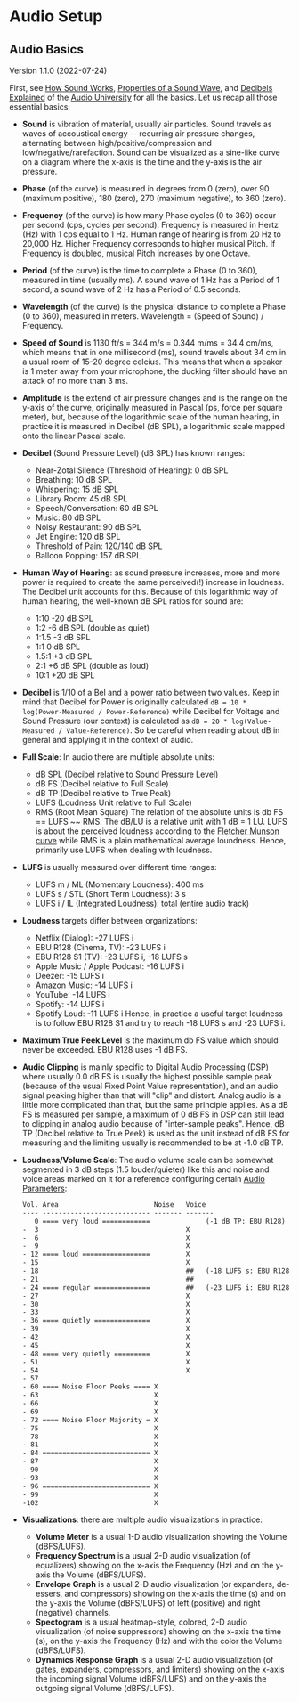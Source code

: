
Audio Setup
===========

Audio Basics
------------

Version 1.1.0 (2022-07-24)

First, see [How Sound Works](https://www.youtube.com/watch?v=mjv7O0KS1ug),
[Properties of a Sound Wave](https://www.youtube.com/watch?v=KUMI9sqD6vc),
and [Decibels Explained](https://www.youtube.com/watch?v=F4r3WI-JXlc)
of the [Audio University](https://www.youtube.com/hashtag/audiouniversity)
for all the basics. Let us recap all those essential basics:

- **Sound** is vibration of material, usually air particles.
  Sound travels as waves of accoustical energy --
  recurring air pressure changes, alternating between
  high/positive/compression and low/negative/rarefaction.
  Sound can be visualized as a sine-like curve on a diagram where the
  x-axis is the time and the y-axis is the air pressure.

- **Phase** (of the curve) is measured in degrees from 0 (zero), over 90
  (maximum positive), 180 (zero), 270 (maximum negative), to 360 (zero).

- **Frequency** (of the curve) is how many Phase cycles (0 to 360) occur
  per second (cps, cycles per second). Frequency is measured in Hertz (Hz)
  with 1 cps equal to 1 Hz. Human range of hearing is from 20 Hz to 20,000
  Hz. Higher Frequency corresponds to higher musical Pitch. If Frequency
  is doubled, musical Pitch increases by one Octave.

- **Period** (of the curve) is the time to complete a Phase (0 to 360),
  measured in time (usually ms). A sound wave of 1 Hz has a Period of 1
  second, a sound wave of 2 Hz has a Period of 0.5 seconds.

- **Wavelength** (of the curve) is the physical distance to complete a
  Phase (0 to 360), measured in meters. Wavelength = (Speed of Sound) /
  Frequency.

- **Speed of Sound** is 1130 ft/s = 344 m/s = 0.344 m/ms = 34.4 cm/ms,
  which means that in one millisecond (ms), sound travels about 34 cm in
  a usual room of 15-20 degree celcius. This means that when a speaker is
  1 meter away from your microphone, the ducking filter should have an
  attack of no more than 3 ms.

- **Amplitude** is the extend of air pressure changes and is the range
  on the y-axis of the curve, originally measured in Pascal (ps, force
  per square meter), but, because of the logarithmic scale of the
  human hearing, in practice it is measured in Decibel (dB SPL), a
  logarithmic scale mapped onto the linear Pascal scale.

- **Decibel** (Sound Pressure Level) (dB SPL) has known ranges:
    - Near-Zotal Silence (Threshold of Hearing): 0 dB SPL
    - Breathing: 10 dB SPL
    - Whispering: 15 dB SPL
    - Library Room: 45 dB SPL
    - Speech/Conversation: 60 dB SPL
    - Music: 80 dB SPL
    - Noisy Restaurant: 90 dB SPL
    - Jet Engine: 120 dB SPL
    - Threshold of Pain: 120/140 dB SPL
    - Balloon Popping: 157 dB SPL

- **Human Way of Hearing**: as sound pressure increases, more and more
  power is required to create the same perceived(!) increase in
  loudness. The Decibel unit accounts for this. Because of this
  logarithmic way of human hearing, the well-known dB SPL ratios for
  sound are:
    - 1:10 -20 dB SPL
    - 1:2   -6 dB SPL (double as quiet)
    - 1:1.5 -3 dB SPL
    - 1:1    0 dB SPL
    - 1.5:1 +3 dB SPL
    - 2:1   +6 dB SPL (double as loud)
    - 10:1 +20 dB SPL

- **Decibel** is 1/10 of a Bel and a power ratio between two values.
  Keep in mind that Decibel for Power is originally calculated `dB
  = 10 * log(Power-Measured / Power-Reference)` while Decibel for
  Voltage and Sound Pressure (our context) is calculated as `dB = 20 *
  log(Value-Measured / Value-Reference)`. So be careful when reading
  about dB in general and applying it in the context of audio.

- **Full Scale**: In audio there are multiple absolute units:
    - dB SPL (Decibel relative to Sound Pressure Level)
    - dB FS  (Decibel relative to Full Scale)
    - dB TP  (Decibel relative to True Peak)
    - LUFS   (Loudness Unit relative to Full Scale)
    - RMS    (Root Mean Square)
  The relation of the absolute units is db FS == LUFS ~~ RMS.
  The dB/LU is a relative unit with 1 dB = 1 LU.
  LUFS is about the perceived loudness according to the [Fletcher
  Munson curve](https://en.wikipedia.org/wiki/Equal-loudness_contour)
  while RMS is a plain mathematical average loundness. Hence,
  primarily use LUFS when dealing with loudness.

- **LUFS** is usually measured over different time ranges:
    - LUFS m / ML  (Momentary Loudness): 400 ms
    - LUFS s / STL (Short Term Loudness): 3 s
    - LUFS i / IL  (Integrated Loudness): total (entire audio track)

- **Loudness** targets differ between organizations:
    - Netflix (Dialog): -27 LUFS i
    - EBU R128 (Cinema, TV): -23 LUFS i
    - EBU R128 S1 (TV): -23 LUFS i, -18 LUFS s
    - Apple Music / Apple Podcast: -16 LUFS i
    - Deezer: -15 LUFS i
    - Amazon Music: -14 LUFS i
    - YouTube: -14 LUFS i
    - Spotify: -14 LUFS i
    - Spotify Loud: -11 LUFS i
  Hence, in practice a useful target loudness is to follow EBU R128 S1 and try to reach
  -18 LUFS s and -23 LUFS i.

- **Maximum True Peek Level** is the maximum db FS value which should never be exceeded.
  EBU R128 uses -1 dB FS.

- **Audio Clipping** is mainly specific to Digital Audio Processing (DSP) where usually
  0.0 dB FS is usually the highest possible sample peak (because of
  the usual Fixed Point Value representation), and an audio signal peaking
  higher than that will "clip" and distort. Analog audio is a little
  more complicated than that, but the same principle applies. As a dB FS
  is measured per sample, a maximum of 0 dB FS in DSP can still lead to
  clipping in analog audio because of "inter-sample peaks". Hence, dB TP
  (Decibel relative to True Peek) is used as the unit instead of dB FS
  for measuring and the limiting usually is recommended to be at -1.0 dB
  TP.

- **Loudness/Volume Scale**: The audio volume scale can be somewhat
  segmented in 3 dB steps (1.5 louder/quieter) like this and noise and
  voice areas marked on it for a reference configuring certain [Audio
  Parameters](audio-params.md):

    ```txt
    Vol. Area                        Noise   Voice
    ---- --------------------------- ------- -------
       0 ==== very loud ============              (-1 dB TP: EBU R128)
    -  3                                     X
    -  6                                     X
    -  9                                     X
    - 12 ==== loud =================         X
    - 15                                     X
    - 18                                     ##   (-18 LUFS s: EBU R128 S1)
    - 21                                     ##
    - 24 ==== regular ==============         ##   (-23 LUFS i: EBU R128 S1)
    - 27                                     X
    - 30                                     X
    - 33                                     X
    - 36 ==== quietly ==============         X
    - 39                                     X
    - 42                                     X
    - 45                                     X
    - 48 ==== very quietly =========         X
    - 51                                     X
    - 54                                     X
    - 57
    - 60 ==== Noise Floor Peeks ==== X
    - 63                             X
    - 66                             X
    - 69                             X
    - 72 ==== Noise Floor Majority = X
    - 75                             X
    - 78                             X
    - 81                             X
    - 84 =========================== X
    - 87                             X
    - 90                             X
    - 93                             X
    - 96 =========================== X
    - 99                             X
    -102                             X
    ```

- **Visualizations**: there are multiple audio visualizations in practice:
   - **Volume Meter** is a usual 1-D audio visualization showing the Volume (dBFS/LUFS).
   - **Frequency Spectrum** is a usual 2-D audio visualization (of equalizers) showing on the
     x-axis the Frequency (Hz) and on the y-axis the Volume (dBFS/LUFS).
   - **Envelope Graph** is a usual 2-D audio visualization (or
     expanders, de-essers, and compressors) showing on the x-axis the time
     (s) and on the y-axis the Volume (dBFS/LUFS) of left (positive) and
     right (negative) channels.
   - **Spectogram** is a usual heatmap-style, colored, 2-D audio
     visualization (of noise suppressors) showing on the x-axis the time (s), on the y-axis the
     Frequency (Hz) and with the color the Volume (dBFS/LUFS).
   - **Dynamics Response Graph** is a usual 2-D audio visualization (of
     gates, expanders, compressors, and limiters) showing
     on the x-axis the incoming signal Volume (dBFS/LUFS) and on
     the y-axis the outgoing signal Volume (dBFS/LUFS).

